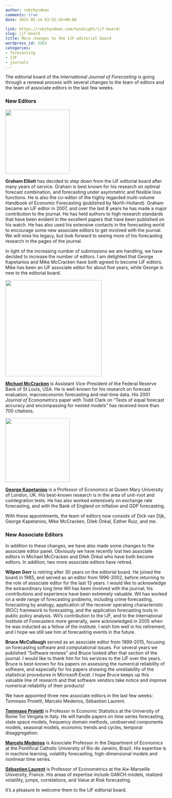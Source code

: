 ```yaml
---
author: robjhyndman
comments: true
date: 2015-05-14 03:55:26+00:00

link: https://robjhyndman.com/hyndsight/ijf-board/
slug: ijf-board
title: More changes to the IJF editorial board
wordpress_id: 3263
categories:
- forecasting
- IJF
- journals
---
```


The editorial board of the _International Journal of Forecasting_ is going through a renewal process with several changes to the team of editors and the team of associate editors in the last few weeks.<!-- more -->



### New Editors

<img src="/files/elliott.jpg" width=200>

**Graham Elliott** has decided to step down from the IJF editorial board after many years of service. Graham is best known for his research on optimal forecast combination, and forecasting under asymmetric and flexible loss functions. He is also the co-editor of the highly regarded multi-volume Handbook of Economic Forecasting (published by North-Holland). Graham became an IJF editor in 2007, and over the last 8 years he has made a major contribution to the journal. He has held authors to high research standards that have been evident in the excellent papers that have been published on his watch. He has also used his extensive contacts in the forecasting world to encourage some new associate editors to get involved with the journal. We will miss his legacy, but look forward to seeing more of his forecasting research in the pages of the journal.

In light of the increasing number of submissions we are handling, we have decided to increase the number of editors. I am delighted that George Kapetanios and Mike McCracken have both agreed to become IJF editors. Mike has been an IJF associate editor for about five years, while George is new to the editorial board.

<img src="/files/MikeMcCracken.jpg" width=300>


**[Michael McCracken](http://research.stlouisfed.org/econ/mccracken/)** is Assistant Vice-President of the Federal Reserve Bank of St Louis, USA. He is well-known for his research on forecast evaluation, macroeconomic forecasting and real-time data. His 2001 _Journal of Econometrics_ paper with Todd Clark on “Tests of equal forecast accuracy and encompassing for nested models” has received more than 700 citations.

<img src="/files/georgek.jpg" width=200>

**[George Kapetanios](http://econ.qmul.ac.uk/staff/georgekapetanios.html)** is a Professor of Economics at Queen Mary University of London, UK. His best-known research is in the area of unit-root and cointegration tests. He has also worked extensively on exchange rate forecasting, and with the Bank of England on inflation and GDP forecasting.

With these appointments, the team of editors now consists of Dick van Dijk, George Kapetanios, Mike McCracken, Dilek Önkal, Esther Ruiz, and me.



### New Associate Editors



In addition to these changes, we have also made some changes to the associate editor panel. Obviously we have recently lost two associate editors in Michael McCracken and Dilek Önkal who have both become editors. In addition, two more associate editors have retired.

**Wilpen Gorr** is retiring after 30 years on the editorial board. He joined the board in 1985, and served as an editor from 1996-2002, before returning to the role of associate editor for the last 13 years. I would like to acknowledge the extraordinary long time Wil has been involved with the journal; his contributions and experience have been extremely valuable. Wil has worked on a wide range of forecasting problems, including crime forecasting, forecasting by analogy, application of the receiver operating characteristic (ROC) framework to forecasting, and the application forecasting tools in public policy analysis. Wil’s contribution to the IJF, and to the International Institute of Forecasters more generally, were acknowledged in 2005 when he was inducted as a fellow of the institute. I wish him well in his retirement, and I hope we still see him at forecasting events in the future.

**Bruce McCullough** served as an associate editor from 1999-2015, focusing on forecasting software and computational issues. For several years we published “Software reviews” and Bruce looked after that section of the journal. I would like to thank him for his services to the IJF over the years. Bruce is best-known for his papers on assessing the numerical reliability of software, and especially for his papers showing the unreliability of the statistical procedures in Microsoft Excel. I hope Bruce keeps up this valuable line of research and that software vendors take notice and improve numerical reliability of their products!

We have appointed three new associate editors in the last few weeks: Tommaso Proietti, Marcelo Medeiros, Sébastien Laurent.

**[Tommaso Proietti](http://www.economia.uniroma2.it/nuovo/facolta/docenti/curriculum.asp?idProfessore=359)** is Professor in Economic Statistics at the University of Rome Tor Vergata in Italy. He will handle papers on time series forecasting, state space models, frequency domain methods, unobserved components models, seasonal models, economic trends and cycles, temporal disaggregation.

**[Marcelo Medeiros](https://sites.google.com/site/marcelocmedeiros/Home)** is Associate Professor in the Department of Economics at the Pontifical Catholic University of Rio de Janeiro, Brazil. His expertise is in machine learning, volatility forecasting, high-dimensional models and nonlinear time series.

**[Sébastien Laurent](http://www.slaurent.net/)** is Professor of Econometrics at the Aix-Marseille University, France. His areas of expertise include GARCH models, realized volatility, jumps, correlations, and Value at Risk forecasting.

It’s a pleasure to welcome them to the IJF editorial board.


